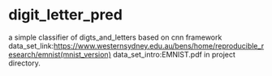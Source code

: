# digit_letter_pred
a simple classifier of digts_and_letters based on cnn framework
data_set_link:https://www.westernsydney.edu.au/bens/home/reproducible_research/emnist(mnist_version)
data_set_intro:EMNIST.pdf in project directory.
